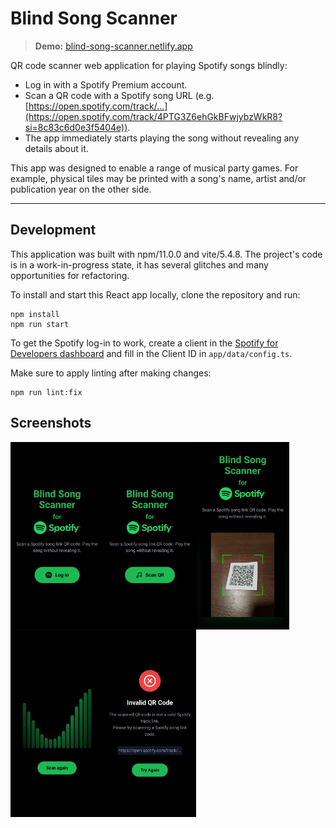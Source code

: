 # Blind Song Scanner

> **Demo:** [blind-song-scanner.netlify.app](https://blind-song-scanner.netlify.app)

QR code scanner web application for playing Spotify songs blindly:
- Log in with a Spotify Premium account.
- Scan a QR code with a Spotify song URL (e.g. [https://open.spotify.com/track/...](https://open.spotify.com/track/4PTG3Z6ehGkBFwjybzWkR8?si=8c83c6d0e3f5404e)).
- The app immediately starts playing the song without revealing any details about it.

This app was designed to enable a range of musical party games. 
For example, physical tiles may be printed with a song's name, artist and/or publication year on the other side. 

-------

## Development

This application was built with npm/11.0.0 and vite/5.4.8. 
The project's code is in a work-in-progress state, it has several glitches and many opportunities for refactoring.

To install and start this React app locally, clone the repository and run:

```
npm install
npm run start
```

To get the Spotify log-in to work, create a client in the [Spotify for Developers dashboard](https://developer.spotify.com)
and fill in the Client ID in `app/data/config.ts`.

Make sure to apply linting after making changes:

```
npm run lint:fix
```

## Screenshots

<img align="left" src="screenshots/log_in_screen.jpeg" height="300px" alt="Log in screen" />
<img align="left" src="screenshots/start_screen.jpeg" height="300px" alt="Start screen" />
<img align="left" src="screenshots/scanning.jpeg" height="300px" alt="Scanning" />
<img align="left" src="screenshots/playing_track.jpeg" height="300px" alt="Playing a track" />
<img align="left" src="screenshots/invalid_code.jpeg" height="300px" alt="Invalid QR code" />
